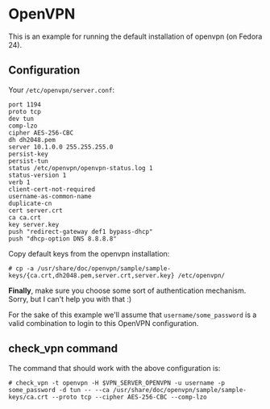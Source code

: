 # OpenVPN

This is an example for running the default installation of openvpn (on Fedora 24).

## Configuration

Your `/etc/openvpn/server.conf`:
```
port 1194
proto tcp
dev tun
comp-lzo
cipher AES-256-CBC
dh dh2048.pem
server 10.1.0.0 255.255.255.0
persist-key
persist-tun
status /etc/openvpn/openvpn-status.log 1
status-version 1
verb 1
client-cert-not-required
username-as-common-name
duplicate-cn
cert server.crt
ca ca.crt
key server.key
push "redirect-gateway def1 bypass-dhcp"
push "dhcp-option DNS 8.8.8.8"
```

Copy default keys from the openvpn installation:
```
# cp -a /usr/share/doc/openvpn/sample/sample-keys/{ca.crt,dh2048.pem,server.crt,server.key} /etc/openvpn/
```

**Finally**, make sure you choose some sort of authentication mechanism. Sorry, but
I can't help you with that :)

For the sake of this example we'll assume that `username/some_password` is a
valid combination to login to this OpenVPN configuration.

## check_vpn command

The command that should work with the above configuration is:
```
# check_vpn -t openvpn -H $VPN_SERVER_OPENVPN -u username -p some_password -d tun -- --ca /usr/share/doc/openvpn/sample/sample-keys/ca.crt --proto tcp --cipher AES-256-CBC --comp-lzo
```

